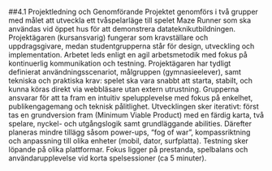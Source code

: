 ##4.1 Projektledning och Genomförande
Projektet genomförs i två grupper med målet att utveckla ett tvåspelarläge till spelet Maze Runner som ska användas vid öppet hus för att demonstrera datateknikutbildningen. Projektägaren (kursansvarig) fungerar som kravställare och uppdragsgivare, medan studentgrupperna står för design, utveckling och implementation.
Arbetet leds enligt en agil arbetsmetodik med fokus på kontinuerlig kommunikation och testning. Projektägaren har tydligt definierat användningsscenariot, målgruppen (gymnasieelever), samt tekniska och praktiska krav: spelet ska vara snabbt att starta, stabilt, och kunna köras direkt via webbläsare utan extern utrustning. Grupperna ansvarar för att ta fram en intuitiv spelupplevelse med fokus på enkelhet, publikengagemang och teknisk pålitlighet.
Utvecklingen sker iterativt: först tas en grundversion fram (Minimum Viable Product) med en färdig karta, två spelare, nyckel- och utgångslogik samt grundläggande abilities. Därefter planeras mindre tillägg såsom power-ups, “fog of war”, kompassriktning och anpassning till olika enheter (mobil, dator, surfplatta).
Testning sker löpande på olika plattformar. Fokus ligger på prestanda, spelbalans och användarupplevelse vid korta spelsessioner (ca 5 minuter).
